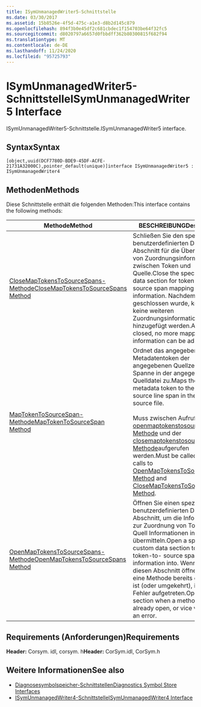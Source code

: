 ```yaml
---
title: ISymUnmanagedWriter5-Schnittstelle
ms.date: 03/30/2017
ms.assetid: 15b8526e-4f5d-475c-a1e3-d8b2d145c879
ms.openlocfilehash: 894f3b0e45df2c681cbdec1f154703be64f32fc5
ms.sourcegitcommit: d8020797a6657d0fbbdff362b80300815f682f94
ms.translationtype: MT
ms.contentlocale: de-DE
ms.lasthandoff: 11/24/2020
ms.locfileid: "95725793"
---
```

# <a name="isymunmanagedwriter5-interface"></a><span data-ttu-id="ad315-102">ISymUnmanagedWriter5-Schnittstelle</span><span class="sxs-lookup"><span data-stu-id="ad315-102">ISymUnmanagedWriter5 Interface</span></span>

<span data-ttu-id="ad315-103">ISymUnmanagedWriter5-Schnittstelle.</span><span class="sxs-lookup"><span data-stu-id="ad315-103">ISymUnmanagedWriter5 interface.</span></span>  
  
## <a name="syntax"></a><span data-ttu-id="ad315-104">Syntax</span><span class="sxs-lookup"><span data-stu-id="ad315-104">Syntax</span></span>  
  
```idl  
[object,uuid(DCF7780D-BDE9-45DF-ACFE-21731A32000C),pointer_default(unique)]interface ISymUnmanagedWriter5 : ISymUnmanagedWriter4  
```  
  
## <a name="methods"></a><span data-ttu-id="ad315-105">Methoden</span><span class="sxs-lookup"><span data-stu-id="ad315-105">Methods</span></span>  

 <span data-ttu-id="ad315-106">Diese Schnittstelle enthält die folgenden Methoden:</span><span class="sxs-lookup"><span data-stu-id="ad315-106">This interface contains the following methods:</span></span>  
  
|<span data-ttu-id="ad315-107">Methode</span><span class="sxs-lookup"><span data-stu-id="ad315-107">Method</span></span>|<span data-ttu-id="ad315-108">BESCHREIBUNG</span><span class="sxs-lookup"><span data-stu-id="ad315-108">Description</span></span>|  
|------------|-----------------|  
|[<span data-ttu-id="ad315-109">CloseMapTokensToSourceSpans-Methode</span><span class="sxs-lookup"><span data-stu-id="ad315-109">CloseMapTokensToSourceSpans Method</span></span>](isymunmanagedwriter5-closemaptokenstosourcespans-method.md)|<span data-ttu-id="ad315-110">Schließen Sie den speziellen benutzerdefinierten Daten Abschnitt für die Übersetzung von Zuordnungsinformationen zwischen Token und Quelle.</span><span class="sxs-lookup"><span data-stu-id="ad315-110">Close the special custom data section for token-to- source span mapping information.</span></span> <span data-ttu-id="ad315-111">Nachdem Sie geschlossen wurde, können keine weiteren Zuordnungsinformationen mehr hinzugefügt werden.</span><span class="sxs-lookup"><span data-stu-id="ad315-111">After it is closed, no more mapping information can be added.</span></span>|  
|[<span data-ttu-id="ad315-112">MapTokenToSourceSpan-Methode</span><span class="sxs-lookup"><span data-stu-id="ad315-112">MapTokenToSourceSpan Method</span></span>](isymunmanagedwriter5-maptokentosourcespan-method.md)|<span data-ttu-id="ad315-113">Ordnet das angegebene Metadatentoken der angegebenen Quellzeilen Spanne in der angegebenen Quelldatei zu.</span><span class="sxs-lookup"><span data-stu-id="ad315-113">Maps the given metadata token to the given source line span in the specified source file.</span></span><br /><br /> <span data-ttu-id="ad315-114">Muss zwischen Aufrufen der [openmaptokenstosourcespans-Methode](isymunmanagedwriter5-openmaptokenstosourcespans-method.md) und der [closemaptokenstosourcespans-Methode](isymunmanagedwriter5-closemaptokenstosourcespans-method.md)aufgerufen werden.</span><span class="sxs-lookup"><span data-stu-id="ad315-114">Must be called between calls to [OpenMapTokensToSourceSpans Method](isymunmanagedwriter5-openmaptokenstosourcespans-method.md) and [CloseMapTokensToSourceSpans Method](isymunmanagedwriter5-closemaptokenstosourcespans-method.md).</span></span>|  
|[<span data-ttu-id="ad315-115">OpenMapTokensToSourceSpans-Methode</span><span class="sxs-lookup"><span data-stu-id="ad315-115">OpenMapTokensToSourceSpans Method</span></span>](isymunmanagedwriter5-openmaptokenstosourcespans-method.md)|<span data-ttu-id="ad315-116">Öffnen Sie einen speziellen benutzerdefinierten Daten Abschnitt, um die Informationen zur Zuordnung von Token zu Quell Informationen in zu übermitteln.</span><span class="sxs-lookup"><span data-stu-id="ad315-116">Open a special custom data section to emit token-to- source span mapping information into.</span></span> <span data-ttu-id="ad315-117">Wenn Sie diesen Abschnitt öffnen, wenn eine Methode bereits geöffnet ist (oder umgekehrt), ist ein Fehler aufgetreten.</span><span class="sxs-lookup"><span data-stu-id="ad315-117">Opening this section when a method is already open, or vice versa, is an error.</span></span>|  
  
## <a name="requirements"></a><span data-ttu-id="ad315-118">Requirements (Anforderungen)</span><span class="sxs-lookup"><span data-stu-id="ad315-118">Requirements</span></span>  

 <span data-ttu-id="ad315-119">**Header:** Corsym. idl, corsym. h</span><span class="sxs-lookup"><span data-stu-id="ad315-119">**Header:** CorSym.idl, CorSym.h</span></span>  
  
## <a name="see-also"></a><span data-ttu-id="ad315-120">Weitere Informationen</span><span class="sxs-lookup"><span data-stu-id="ad315-120">See also</span></span>

- [<span data-ttu-id="ad315-121">Diagnosesymbolspeicher-Schnittstellen</span><span class="sxs-lookup"><span data-stu-id="ad315-121">Diagnostics Symbol Store Interfaces</span></span>](diagnostics-symbol-store-interfaces.md)
- [<span data-ttu-id="ad315-122">ISymUnmanagedWriter4-Schnittstelle</span><span class="sxs-lookup"><span data-stu-id="ad315-122">ISymUnmanagedWriter4 Interface</span></span>](isymunmanagedwriter4-interface.md)
